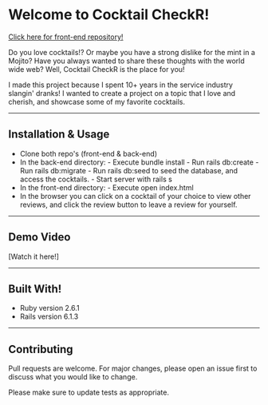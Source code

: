 # Welcome to Cocktail CheckR!

[Click here for front-end repository!](https://github.com/killacalical/cocktail-checkr-front-end)

Do you love cocktails!? Or maybe you have a strong dislike for the mint in a Mojito? Have you always wanted to share these thoughts with the world wide web? Well, Cocktail CheckR is the place for you!

I made this project because I spent 10+ years in the service industry slangin' dranks! I wanted to create a project on a topic that I love and cherish, and showcase some of my favorite cocktails.

----

## Installation & Usage

 - Clone both repo's (front-end & back-end)
 - In the back-end directory:
        - Execute bundle install
        - Run rails db:create
        - Run rails db:migrate
        - Run rails db:seed to seed the database, and access the cocktails.
        - Start server with rails s
 - In the front-end directory:
        - Execute open index.html
 - In the browser you can click on a cocktail of your choice to view other reviews, and click the review button to leave a review for yourself.

----

## Demo Video

[Watch it here!]

----

## Built With!

 - Ruby version 2.6.1
 - Rails version 6.1.3

 ----

 ## Contributing

Pull requests are welcome. For major changes, please open an issue first to discuss what you would like to change.

Please make sure to update tests as appropriate.